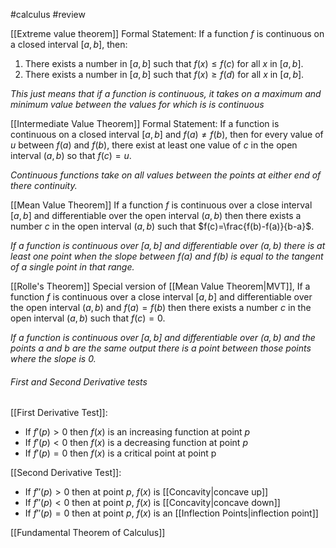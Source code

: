 #calculus #review 

[[Extreme value theorem]]
Formal Statement: If a function $f$ is continuous on a closed interval $[a,b]$, then: 
1. There exists a number in $[a,b]$ such that $f(x)\leq f(c)$ for all $x$ in $[a,b]$. 
2. There exists a number in $[a,b]$ such that $f(x)\geq f(d)$ for all $x$ in $[a,b]$.

*This just means that if a function is continuous, it takes on a maximum and minimum value between the values for which is is continuous*

[[Intermediate Value Theorem]]
Formal Statement: If a function is continuous on a closed interval $[a,b]$ and $f(a)\neq f(b)$, then for every
value of $u$ between $f(a)$ and $f(b)$, there exist at least one value of $c$ in the open interval $(a,b)$ so that $f(c)=u$.

*Continuous functions take on all values between the points at either end of there continuity.*

[[Mean Value Theorem]]
If a function $f$ is continuous over a close interval $[a,b]$ and differentiable over the open interval $(a,b)$ then there exists a number $c$ in the open interval $(a,b)$ such that $f(c)=\frac{f(b)-f(a)}{b-a}$.

*If a function is continuous over $[a,b]$ and differentiable over $(a,b)$ there is at least one point when the slope between $f(a)$ and $f(b)$ is equal to the tangent of a single point in that range.* 

[[Rolle's Theorem]]
Special version of [[Mean Value Theorem|MVT]], If a function $f$ is continuous over a close interval $[a,b]$ and differentiable over the open interval $(a,b)$ and $f(a)=f(b)$ then there exists a number $c$ in the open interval $(a,b)$ such that $f(c)=0$.

*If a function is continuous over $[a,b]$ and differentiable over $(a,b)$ and the points $a$ and $b$ are the same output there is a point between those points where the slope is $0$.*

###### First and Second Derivative tests
[[First Derivative Test]]:
* If $f'(p)>0$ then $f(x)$ is an increasing function at point $p$
* If $f'(p)<0$ then $f(x)$ is a decreasing function at point $p$
* If $f'(p)=0$ then $f(x)$ is a critical point at point p

[[Second Derivative Test]]:
* If $f''(p)>0$ then at point $p$, $f(x)$ is [[Concavity|concave up]]
* If $f''(p)<0$ then at point $p$, $f(x)$ is [[Concavity|concave down]]
* If $f''(p)=0$ then at point $p$, $f(x)$ is an [[Inflection Points|inflection point]]

[[Fundamental Theorem of Calculus]]
